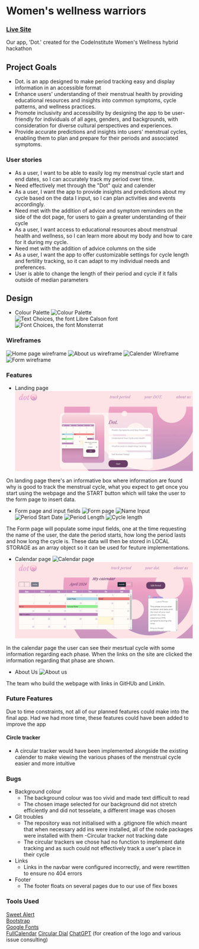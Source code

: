 # Women's wellness warriors

### [Live Site](https://alcl2000.github.io/womenswellnesswarriors/)

Our app, 'Dot.' created for the CodeInstitute Women's Wellness hybrid hackathon

## Project Goals

- Dot. is an app designed to make period tracking easy and display information in an accessible format
- Enhance users' understanding of their menstrual health by providing educational resources and insights into common symptoms, cycle patterns, and wellness practices.
- Promote inclusivity and accessibility by designing the app to be user-friendly for individuals of all ages, genders, and backgrounds, with consideration for diverse cultural perspectives and experiences.
- Provide accurate predictions and insights into users' menstrual cycles, enabling them to plan and prepare for their periods and associated symptoms.

### User stories 
 - As a user, I want to be able to easily log my menstrual cycle start and end dates, so I can accurately track my period over time.
  - Need effectively met through the "Dot" quiz and calender
- As a user, I want the app to provide insights and predictions about my cycle based on the data I input, so I can plan activities and events accordingly.
 - Need met with the addition of advice and symptom reminders on the side of the dot page, for users to gain a greater understanding of their cycle
- As a user, I want access to educational resources about menstrual health and wellness, so I can learn more about my body and how to care for it during my cycle.
 - Need met with the addition of advice columns on the side
- As a user, I want the app to offer customizable settings for cycle length and fertility tracking, so it can adapt to my individual needs and preferences.
 - User is able to change the length of their period and cycle if it falls outside of median parameters

## Design

- Colour Palette 
![Colour Palette](docs/dot_color_palette.png)
![Text Choices, the font Libre Calson font](docs/font-choices-1.png)
![Font Choices, the font Monsterrat](docs/font-choices-2.png)
###  Wireframes
![Home page wireframe](docs/dothome.png)
![About us wireframe](docs/dotaboutus.png)
![Calender Wireframe](docs/dotcalender.png)
![Form wireframe](docs/dotquiz.png)

### Features
- Landing page
![Landing Page](docs/Landing_page.jpg)

On landing page there's an informative box where information are found why is good to track the menstrual cycle, what you expect to get once you start using the webpage and the START button which will take the user to the form page to insert data.

- Form page and input fields
![Form page](docs/form_page.png)
![Name Input](docs/name.jpg)
![Period Start Date](docs/period_start_date.jpg)
![Period Length](docs/period_length.jpg)
![Cycle length](docs/cycle_length.jpg)

The Form page will populate some input fields, one at the time requesting the name of the user, the date the period starts, how long the period lasts and how long the cycle is. These data will then be stored in LOCAL STORAGE as an array object so it can be used for feuture implementations.

- Calendar page
![Calendar page](docs/calendar_page.jpg)
![Calendar page with info](docs/calendar_with_info.jpg)

In the calendar page the user can see their mesrtual cycle with some information regarding each phase. When the links on the site are clicked the information regarding that phase are shown.

- About Us
![About us](docs/about_us_page.jpg)

The team who build the webpage with links in GitHUb and LinkIn.




### Future Features

Due to time constraints, not all of our planned features could make into the final app. Had we had more time, these features could have been added to improve the app

#### Circle tracker 
- A circular tracker would have been implemented alongside the existing calender to make viewing the various phases of the menstrual cycle easier and more intuitive

### Bugs 

- Background colour
    - The background colour was too vivid and made text difficult to read
    - The chosen image selected for our background did not stretch efficiently and did not tesselate, a different image was chosen
- Git troubles
    - The repository was not initialised with a .gitignore file which meant that when necessary add ins were installed, all of the node packages were installed with them
-Circular tracker not tracking date 
    - The circular trackers we chose had no function to implement date tracking and as such could not effectively track a user's place in their cycle
- Links
    - Links in the navbar were configured incorrectly, and were rewrtitten to ensure no 404 errors
- Footer
    - The footer floats on several pages due to our use of flex boxes 

### Tools Used

[Sweet Alert](https://sweetalert2.github.io/)  
[Bootstrap](https://getbootstrap.com/)  
[Google Fonts](https://fonts.google.com/)  
[FullCalendar](https://fullcalendar.io/)
[Circular Dial](https://codepen.io/robertkoons/pen/NByBMg)
[ChatGPT](https://chat.openai.com/) (for creation of the logo and various issue consulting)

